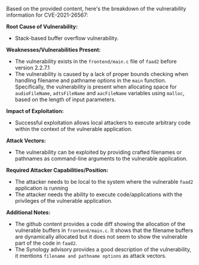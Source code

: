 Based on the provided content, here's the breakdown of the vulnerability information for CVE-2021-26567:

**Root Cause of Vulnerability:**

- Stack-based buffer overflow vulnerability.

**Weaknesses/Vulnerabilities Present:**

- The vulnerability exists in the `frontend/main.c` file of `faad2` before version 2.2.7.1
- The vulnerability is caused by a lack of proper bounds checking when handling filename and pathname options in the `main` function. Specifically, the vulnerability is present when allocating space for `audioFileName`, `adtsFileName` and `aacFileName` variables using `malloc`, based on the length of input parameters.

**Impact of Exploitation:**

- Successful exploitation allows local attackers to execute arbitrary code within the context of the vulnerable application.

**Attack Vectors:**

- The vulnerability can be exploited by providing crafted filenames or pathnames as command-line arguments to the vulnerable application.

**Required Attacker Capabilities/Position:**

- The attacker needs to be local to the system where the vulnerable `faad2` application is running
- The attacker needs the ability to execute code/applications with the privileges of the vulnerable application.

**Additional Notes:**

- The github content provides a code diff showing the allocation of the vulnerable buffers in `frontend/main.c`. It shows that the filename buffers are dynamically allocated but it does not seem to show the vulnerable part of the code in `faad2`.
- The Synology advisory provides a good description of the vulnerability, it mentions `filename and pathname options` as attack vectors.